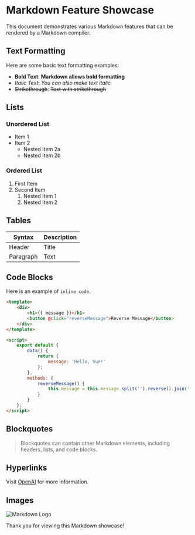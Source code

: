 # Markdown Feature Showcase

This document demonstrates various Markdown features that can be rendered by a Markdown compiler.

## Text Formatting
Here are some basic text formatting examples:

- **Bold Text**: **Markdown allows bold formatting**
- *Italic Text*: *You can also make text italic*
- ~~Strikethrough~~: ~~Text with strikethrough~~

## Lists

### Unordered List
- Item 1
- Item 2
    - Nested Item 2a
    - Nested Item 2b

### Ordered List
1. First Item
2. Second Item
    1. Nested Item 1
    2. Nested Item 2

## Tables

| Syntax      | Description |
| ----------- | ----------- |
| Header      | Title       |
| Paragraph   | Text        |

## Code Blocks

Here is an example of `inline code`.

```html
<template>
    <div>
        <h1>{{ message }}</h1>
        <button @click="reverseMessage">Reverse Message</button>
    </div>
</template>

<script>
    export default {
        data() {
            return {
                message: 'Hello, Vue!'
            };
        },
        methods: {
            reverseMessage() {
                this.message = this.message.split('').reverse().join('');
            }
        }
    };
</script>
```

## Blockquotes

> Blockquotes can contain other Markdown elements, including headers, lists, and code blocks.

## Hyperlinks

Visit [OpenAI](https://www.openai.com) for more information.

## Images

![Markdown Logo](https://upload.wikimedia.org/wikipedia/commons/4/48/Markdown-mark.svg)

Thank you for viewing this Markdown showcase!
